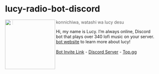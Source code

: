 # lucy-radio-bot-discord

<img src="https://i.imgur.com/2qc0hy0.png" width=165 align="left"/>

> konnichiwa, watashi wa lucy desu <br>

Hi, my name is Lucy. I’m always online, Discord bot that plays over 340 lofi music on your server. [bot website](https://bot.lrmn.site/) to learn more about lucy! <br><br>
[Bot Invite Link](https://discordapp.com/api/oauth2/authorize?client_id=1089486211376222228&scope=bot&redirect_uri=https%3A%2F%2Flucyradio.vercel.app%2F%3Finvited%3Dyes) - [Discord Server](https://discord.gg/WFfjrQxnfH) - [Top.gg](https://top.gg/user/361407102650109952)
<br>
